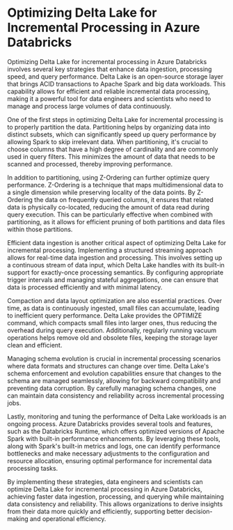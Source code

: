 # Optimizing Delta Lake for Incremental Processing in Azure Databricks
Optimizing Delta Lake for incremental processing in Azure Databricks involves several key strategies that enhance data ingestion, processing speed, and query performance. Delta Lake is an open-source storage layer that brings ACID transactions to Apache Spark and big data workloads. This capability allows for efficient and reliable incremental data processing, making it a powerful tool for data engineers and scientists who need to manage and process large volumes of data continuously.

One of the first steps in optimizing Delta Lake for incremental processing is to properly partition the data. Partitioning helps by organizing data into distinct subsets, which can significantly speed up query performance by allowing Spark to skip irrelevant data. When partitioning, it's crucial to choose columns that have a high degree of cardinality and are commonly used in query filters. This minimizes the amount of data that needs to be scanned and processed, thereby improving performance.

In addition to partitioning, using Z-Ordering can further optimize query performance. Z-Ordering is a technique that maps multidimensional data to a single dimension while preserving locality of the data points. By Z-Ordering the data on frequently queried columns, it ensures that related data is physically co-located, reducing the amount of data read during query execution. This can be particularly effective when combined with partitioning, as it allows for efficient pruning of both partitions and data files within those partitions.

Efficient data ingestion is another critical aspect of optimizing Delta Lake for incremental processing. Implementing a structured streaming approach allows for real-time data ingestion and processing. This involves setting up a continuous stream of data input, which Delta Lake handles with its built-in support for exactly-once processing semantics. By configuring appropriate trigger intervals and managing stateful aggregations, one can ensure that data is processed efficiently and with minimal latency.

Compaction and data layout optimization are also essential practices. Over time, as data is continuously ingested, small files can accumulate, leading to inefficient query performance. Delta Lake provides the OPTIMIZE command, which compacts small files into larger ones, thus reducing the overhead during query execution. Additionally, regularly running vacuum operations helps remove old and obsolete files, keeping the storage layer clean and efficient.

Managing schema evolution is crucial in incremental processing scenarios where data formats and structures can change over time. Delta Lake's schema enforcement and evolution capabilities ensure that changes to the schema are managed seamlessly, allowing for backward compatibility and preventing data corruption. By carefully managing schema changes, one can maintain data consistency and reliability across incremental processing jobs.

Lastly, monitoring and tuning the performance of Delta Lake workloads is an ongoing process. Azure Databricks provides several tools and features, such as the Databricks Runtime, which offers optimized versions of Apache Spark with built-in performance enhancements. By leveraging these tools, along with Spark's built-in metrics and logs, one can identify performance bottlenecks and make necessary adjustments to the configuration and resource allocation, ensuring optimal performance for incremental data processing tasks.

By implementing these strategies, data engineers and scientists can optimize Delta Lake for incremental processing in Azure Databricks, achieving faster data ingestion, processing, and querying while maintaining data consistency and reliability. This allows organizations to derive insights from their data more quickly and efficiently, supporting better decision-making and operational efficiency.